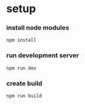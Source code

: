 # setup


### install node modules
```npm install```


### run development server
```npm run dev```


### create build
```npm run build```